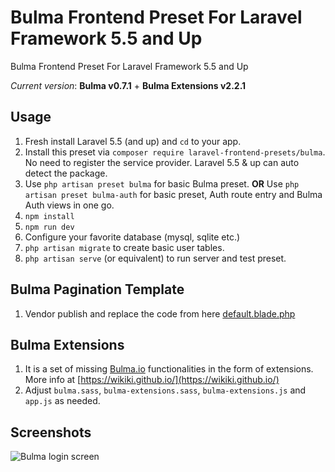 # Bulma Frontend Preset For Laravel Framework 5.5 and Up

Bulma Frontend Preset For Laravel Framework 5.5 and Up

*Current version*: **Bulma v0.7.1** + **Bulma Extensions v2.2.1**


## Usage
1. Fresh install Laravel 5.5 (and up) and `cd` to your app.
2. Install this preset via `composer require laravel-frontend-presets/bulma`. No need to register the service provider. Laravel 5.5 & up can auto detect the package.
3. Use `php artisan preset bulma` for basic Bulma preset. **OR** Use `php artisan preset bulma-auth` for basic preset, Auth route entry and Bulma Auth views in one go.
4. `npm install`
5. `npm run dev`
6. Configure your favorite database (mysql, sqlite etc.)
7. `php artisan migrate` to create basic user tables.
8. `php artisan serve` (or equivalent) to run server and test preset.

## Bulma Pagination Template
1. Vendor publish and replace the code from here [default.blade.php](https://gist.github.com/Laraveldeep/0797c5a4079e3a2a0ba5b2b0e98f0357)

## Bulma Extensions
1. It is a set of missing [Bulma.io](https://bulma.io/) functionalities in the form of extensions. More info at [https://wikiki.github.io/](https://wikiki.github.io/)
2. Adjust `bulma.sass`, `bulma-extensions.sass`, `bulma-extensions.js` and `app.js` as needed.

## Screenshots
![Bulma login screen](/screenshots/bulma_login_screen.jpg)
